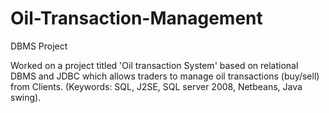 # Oil-Transaction-Management
DBMS Project

Worked on a project titled 'Oil transaction System' based on relational DBMS and JDBC which allows traders to manage oil transactions (buy/sell) from Clients. (Keywords: SQL, J2SE, SQL server 2008, Netbeans, Java swing).
